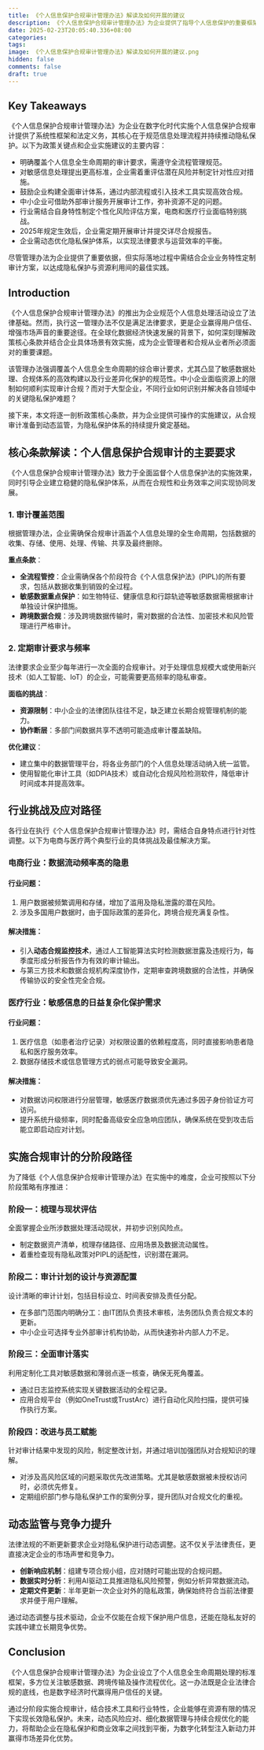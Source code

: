 ```yaml
---
title: 《个人信息保护合规审计管理办法》解读及如何开展的建议
description: 《个人信息保护合规审计管理办法》为企业提供了指导个人信息保护的重要框架。本文将深度解析政策关键条款，并结合企业实践，分享如何分步骤实施合规审计的详细建议，以助力隐私保护体系的动态优化和市场竞争力的提升。
date: 2025-02-23T20:05:40.336+08:00
categories: 
tags: 
image: 《个人信息保护合规审计管理办法》解读及如何开展的建议.png
hidden: false
comments: false
draft: true
---
```


## Key Takeaways
《个人信息保护合规审计管理办法》为企业在数字化时代实施个人信息保护合规审计提供了系统性框架和法定义务，其核心在于规范信息处理流程并持续推动隐私保护。以下为政策关键点和企业实施建议的主要内容：

- 明确覆盖个人信息全生命周期的审计要求，需遵守全流程管理规范。
- 对敏感信息处理提出更高标准，企业需着重评估潜在风险并制定针对性应对措施。
- 鼓励企业构建全面审计体系，通过内部流程或引入技术工具实现高效合规。
- 中小企业可借助外部审计服务开展审计工作，弥补资源不足的问题。
- 行业需结合自身特性制定个性化风险评估方案，电商和医疗行业面临特别挑战。
- 2025年规定生效后，企业需定期开展审计并提交详尽合规报告。
- 企业需动态优化隐私保护体系，以实现法律要求与运营效率的平衡。

尽管管理办法为企业提供了重要依据，但实际落地过程中需结合企业业务特性定制审计方案，以达成隐私保护与资源利用间的最佳实践。

## Introduction
《个人信息保护合规审计管理办法》的推出为企业规范个人信息处理活动设立了法律基础。然而，执行这一管理办法不仅是满足法律要求，更是企业赢得用户信任、增强市场声音的重要途径。在全球化数据经济快速发展的背景下，如何深刻理解政策核心条款并结合企业具体场景有效实施，成为企业管理者和合规从业者所必须面对的重要课题。

该管理办法强调覆盖个人信息全生命周期的综合审计要求，尤其凸显了敏感数据处理、合规体系的高效构建以及行业差异化保护的规范性。中小企业面临资源上的限制如何顺利实现审计合规？而对于大型企业，不同行业如何识别并解决各自领域中的关键隐私保护难题？

接下来，本文将逐一剖析政策核心条款，并为企业提供可操作的实施建议，从合规审计准备到动态监管，为隐私保护体系的持续提升奠定基础。

## 核心条款解读：个人信息保护合规审计的主要要求
《个人信息保护合规审计管理办法》致力于全面监督个人信息保护法的实施效果，同时引导企业建立稳健的隐私保护体系，从而在合规性和业务效率之间实现协同发展。

### 1. 审计覆盖范围
根据管理办法，企业需确保合规审计涵盖个人信息处理的全生命周期，包括数据的收集、存储、使用、处理、传输、共享及最终删除。

**重点条款**：
- **全流程管控**：企业需确保各个阶段符合《个人信息保护法》(PIPL)的所有要求，包括从数据收集到销毁的全过程。
- **敏感数据重点保护**：如生物特征、健康信息和行踪轨迹等敏感数据需根据审计单独设计保护措施。
- **跨境数据合规**：涉及跨境数据传输时，需对数据的合法性、加密技术和风险管理进行严格审计。

### 2. 定期审计要求与频率
法律要求企业至少每年进行一次全面的合规审计。对于处理信息规模大或使用新兴技术（如人工智能、IoT）的企业，可能需要更高频率的隐私审查。

**面临的挑战**：
- **资源限制**：中小企业的法律团队往往不足，缺乏建立长期合规管理机制的能力。
- **协作断层**：多部门间数据共享不透明可能造成审计覆盖缺陷。

**优化建议**：
- 建立集中的数据管理平台，将各业务部门的个人信息处理活动纳入统一监管。
- 使用智能化审计工具（如DPIA技术）或自动化合规风险检测软件，降低审计时间成本并提高效率。

## 行业挑战及应对路径
各行业在执行《个人信息保护合规审计管理办法》时，需结合自身特点进行针对性调整。以下为电商与医疗两个典型行业的具体挑战及最佳解决方案。

### 电商行业：数据流动频率高的隐患
#### **行业问题**：
1. 用户数据被频繁调用和存储，增加了滥用及隐私泄露的潜在风险。
2. 涉及多国用户数据时，由于国际政策的差异化，跨境合规充满复杂性。

#### **解决措施**：
- 引入**动态合规监控技术**，通过人工智能算法实时检测数据泄露及违规行为，每季度形成分析报告作为有效的审计输出。
- 与第三方技术和数据合规机构深度协作，定期审查跨境数据的合法性，并确保传输协议的安全性完全合规。

### 医疗行业：敏感信息的日益复杂化保护需求
#### **行业问题**：
1. 医疗信息（如患者治疗记录）对权限设置的依赖程度高，同时直接影响患者隐私和医疗服务效率。
2. 数据存储技术或信息管理方式的弱点可能导致安全漏洞。

#### **解决措施**：
- 对数据访问权限进行分层管理，敏感医疗数据须优先通过多因子身份验证方可访问。
- 提升系统升级频率，同时配备高级安全应急响应团队，确保系统在受到攻击后能立即启动应对计划。

## 实施合规审计的分阶段路径
为了降低《个人信息保护合规审计管理办法》在实施中的难度，企业可按照以下分阶段策略有序推进：

### 阶段一：梳理与现状评估
全面掌握企业所涉数据处理活动现状，并初步识别风险点。

- 制定数据资产清单，梳理存储路径、应用场景及数据流动属性。
- 着重检查现有隐私政策对PIPL的适配性，识别潜在漏洞。

### 阶段二：审计计划的设计与资源配置
设计清晰的审计计划，包括目标设立、时间表安排及责任分配。

- 在多部门范围内明确分工：由IT团队负责技术审核，法务团队负责合规文本的更新。
- 中小企业可选择专业外部审计机构协助，从而快速弥补内部人力不足。

### 阶段三：全面审计落实
利用定制化工具对敏感数据和薄弱点逐一核查，确保无死角覆盖。

- 通过日志监控系统实现关键数据活动的全程记录。
- 应用合规平台（例如OneTrust或TrustArc）进行自动化风险扫描，提供可操作执行方案。

### 阶段四：改进与员工赋能
针对审计结果中发现的风险，制定整改计划，并通过培训加强团队对合规知识的理解。

- 对涉及高风险区域的问题采取优先改进策略。尤其是敏感数据被未授权访问时，必须优先修复。
- 定期组织部门参与隐私保护工作的案例分享，提升团队对合规文化的重视。

## 动态监管与竞争力提升
法律法规的不断更新要求企业对隐私保护进行动态调整。这不仅关乎法律责任，更直接决定企业的市场声誉和竞争力。

- **创新响应机制**：组建专项合规小组，应对随时可能出现的合规问题。
- **数据实时分析**：利用AI驱动工具推进隐私风险预警，例如分析异常数据流动。
- **定期文件更新**：半年更新一次企业对外的隐私政策，确保始终符合当前法律要求并便于用户理解。

通过动态调整与技术驱动，企业不仅能在合规下保护用户信息，还能在隐私友好的实践中建立长期竞争优势。

## Conclusion
《个人信息保护合规审计管理办法》为企业设立了个人信息全生命周期处理的标准框架，多方位关注敏感数据、跨境传输及操作流程优化。这一办法既是企业法律合规的底线，也是数字经济时代赢得用户信任的关键。

通过分阶段实施合规审计，结合技术工具和行业特性，企业能够在资源有限的情况下实现长效隐私保护。未来，动态风险应对、细化数据管理与持续合规优化的能力，将帮助企业在隐私保护和商业效率之间找到平衡，为数字化转型注入新动力并赢得市场差异化优势。